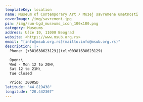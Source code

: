 ```yaml
---
templateKey: location
name: Museum of Contemporary Art / Muzej savremene umetnosti
coverImage: /img/savremeni.jpg
pin: /img/run-bgd_museums_icon_100x100.png
category: Museums
address: Ušće 10, 11000 Beograd
website: <https://www.msub.org.rs>
email: "[info@msub.org.rs](mailto:info@msub.org.rs)"
description: |-
  Phone: [+381638623129](tel:00381638623129)

  Open:\
  Wed - Mon 12 to 20H\
  Sat 12 to 21H\
  Tue Closed

  Price: 300RSD
latitude: "44.819438"
longitude: "20.442367"
---
```

